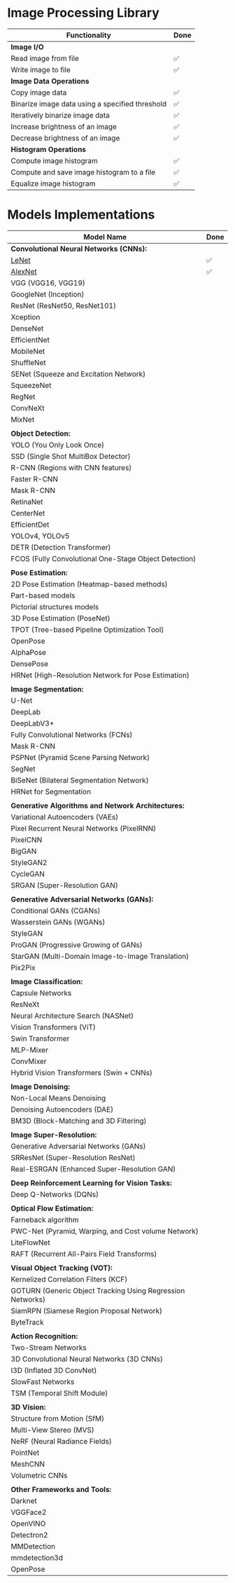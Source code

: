 # Image Processing Library
| Functionality                                          | Done  |
|--------------------------------------------------------|-------|
| **Image I/O**                                          |       |
| Read image from file                                   | ✅    |
| Write image to file                                    | ✅    |
| **Image Data Operations**                              |       |
| Copy image data                                        | ✅    |
| Binarize image data using a specified threshold        | ✅    |
| Iteratively binarize image data                        | ✅    |
| Increase brightness of an image                        | ✅    |
| Decrease brightness of an image                        | ✅    |
| **Histogram Operations**                               |       |
| Compute image histogram                                | ✅    |
| Compute and save image histogram to a file             | ✅    |
| Equalize image histogram                               | ✅    |

# Models Implementations
| Model Name                                                                    | Done  |
|-------------------------------------------------------------------------------|-------|
| **Convolutional Neural Networks (CNNs):**                                     |       |
| [LeNet](https://github.com/adamerikoff/computerVision/tree/main/LeNet)        | ✅    |
| [AlexNet](https://github.com/adamerikoff/computerVision/tree/main/AlexNet)    | ✅    |
| VGG (VGG16, VGG19)                                  |       |
| GoogleNet (Inception)                               |       |
| ResNet (ResNet50, ResNet101)                        |       |
| Xception                                            |       |
| DenseNet                                            |       |
| EfficientNet                                        |       |
| MobileNet                                           |       |
| ShuffleNet                                          |       |
| SENet (Squeeze and Excitation Network)              |       |
| SqueezeNet                                          |       |
| RegNet                                              |       |
| ConvNeXt                                            |       |
| MixNet                                              |       |
|                                                     |       |
| **Object Detection:**                               |       |
| YOLO (You Only Look Once)                           |       |
| SSD (Single Shot MultiBox Detector)                 |       |
| R-CNN (Regions with CNN features)                   |       |
| Faster R-CNN                                        |       |
| Mask R-CNN                                          |       |
| RetinaNet                                           |       |
| CenterNet                                           |       |
| EfficientDet                                        |       |
| YOLOv4, YOLOv5                                      |       |
| DETR (Detection Transformer)                        |       |
| FCOS (Fully Convolutional One-Stage Object Detection)|      |
|                                                     |       |
| **Pose Estimation:**                                |       |
| 2D Pose Estimation (Heatmap-based methods)          |       |
| Part-based models                                   |       |
| Pictorial structures models                         |       |
| 3D Pose Estimation (PoseNet)                        |       |
| TPOT (Tree-based Pipeline Optimization Tool)        |       |
| OpenPose                                            |       |
| AlphaPose                                           |       |
| DensePose                                           |       |
| HRNet (High-Resolution Network for Pose Estimation) |       |
|                                                     |       |
| **Image Segmentation:**                             |       |
| U-Net                                               |       |
| DeepLab                                             |       |
| DeepLabV3+                                          |       |
| Fully Convolutional Networks (FCNs)                 |       |
| Mask R-CNN                                          |       |
| PSPNet (Pyramid Scene Parsing Network)              |       |
| SegNet                                              |       |
| BiSeNet (Bilateral Segmentation Network)            |       |
| HRNet for Segmentation                              |       |
|                                                    |       |
| **Generative Algorithms and Network Architectures:**|       |
| Variational Autoencoders (VAEs)                     |       |
| Pixel Recurrent Neural Networks (PixelRNN)          |       |
| PixelCNN                                            |       |
| BigGAN                                              |       |
| StyleGAN2                                           |       |
| CycleGAN                                            |       |
| SRGAN (Super-Resolution GAN)                        |       |
|                                                    |       |
| **Generative Adversarial Networks (GANs):**         |       |
| Conditional GANs (CGANs)                            |       |
| Wasserstein GANs (WGANs)                            |       |
| StyleGAN                                            |       |
| ProGAN (Progressive Growing of GANs)                |       |
| StarGAN (Multi-Domain Image-to-Image Translation)   |       |
| Pix2Pix                                             |       |
|                                                    |       |
| **Image Classification:**                           |       |
| Capsule Networks                                    |       |
| ResNeXt                                             |       |
| Neural Architecture Search (NASNet)                 |       |
| Vision Transformers (ViT)                           |       |
| Swin Transformer                                    |       |
| MLP-Mixer                                           |       |
| ConvMixer                                           |       |
| Hybrid Vision Transformers (Swin + CNNs)            |       |
|                                                     |       |
| **Image Denoising:**                                |       |
| Non-Local Means Denoising                           |       |
| Denoising Autoencoders (DAE)                        |       |
| BM3D (Block-Matching and 3D Filtering)              |       |
|                                                     |       |
| **Image Super-Resolution:**                         |       |
| Generative Adversarial Networks (GANs)              |       |
| SRResNet (Super-Resolution ResNet)                  |       |
| Real-ESRGAN (Enhanced Super-Resolution GAN)         |       |
|                                                     |       |
| **Deep Reinforcement Learning for Vision Tasks:**   |       |
| Deep Q-Networks (DQNs)                              |       |
|                                                     |       |
| **Optical Flow Estimation:**                        |       |
| Farneback algorithm                                 |       |
| PWC-Net (Pyramid, Warping, and Cost volume Network) |       |
| LiteFlowNet                                         |       |
| RAFT (Recurrent All-Pairs Field Transforms)         |       |
|                                                     |       |
| **Visual Object Tracking (VOT):**                   |       |
| Kernelized Correlation Filters (KCF)                |       |
| GOTURN (Generic Object Tracking Using Regression Networks)| |   |
| SiamRPN (Siamese Region Proposal Network)           |       |
| ByteTrack                                           |       |
|                                                     |       |
| **Action Recognition:**                             |       |
| Two-Stream Networks                                 |       |
| 3D Convolutional Neural Networks (3D CNNs)          |       |
| I3D (Inflated 3D ConvNet)                           |       |
| SlowFast Networks                                   |       |
| TSM (Temporal Shift Module)                         |       |
|                                                     |       |
| **3D Vision:**                                      |       |
| Structure from Motion (SfM)                         |       |
| Multi-View Stereo (MVS)                             |       |
| NeRF (Neural Radiance Fields)                       |       |
| PointNet                                            |       |
| MeshCNN                                             |       |
| Volumetric CNNs                                     |       |
|                                                     |       |
| **Other Frameworks and Tools:**                     |       |
| Darknet                                             |       |
| VGGFace2                                            |       |
| OpenVINO                                            |       |
| Detectron2                                          |       |
| MMDetection                                         |       |
| mmdetection3d                                       |       |
| OpenPose                                            |       |
